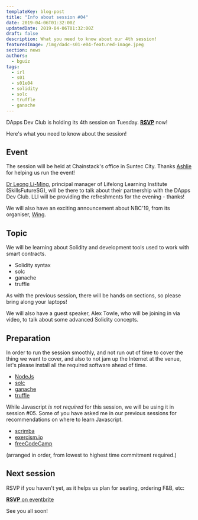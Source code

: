 ```yaml
---
templateKey: blog-post
title: "Info about session #04"
date: 2019-04-06T01:32:00Z
updatedDate: 2019-04-06T01:32:00Z
draft: false
description: What you need to know about our 4th session!
featuredImage: /img/dadc-s01-e04-featured-image.jpeg
section: news
authors:
  - bguiz
tags:
  - irl
  - s01
  - s01e04
  - solidity
  - solc
  - truffle
  - ganache
---
```


DApps Dev Club is holding its 4th session on Tuesday. [**RSVP**](https://dappsdev-s01e04.eventbrite.com/) now!

Here's what you need to know about the session!

<!-- excerpt -->

## Event

The session will be held at Chainstack's office in Suntec City.
Thanks [Ashlie](https://www.ashliechin.com/) for helping us run the event!

[Dr Leong Li-Ming](https://www.linkedin.com/in/limingleong/),
principal manager of Lifelong Learning Institute (SkillsFutureSG), will be there
to talk about their partnership with the DApps Dev Club.
LLI will be providing the refreshments for the evening - thanks!

We will also have an exciting announcement about NBC'19, from its organiser,
[Wing](https://www.thegeekwing.com/).

## Topic

We will be learning about Solidity and development tools used to work with smart contracts.

- Solidity syntax
- solc
- ganache
- truffle

As with the previous session, there will be hands on sections, so please bring along your laptops!

We will also have a guest speaker, Alex Towle, who will be joining in via video,
to talk about some advanced Solidity concepts.

## Preparation

In order to run the session smoothly, and not run out of time to cover the
thing we want to cover, and also to not jam up the Internet at the venue,
let's please install all the required software ahead of time.

- [NodeJs](https://nodejs.org/)
- [solc](https://solidity.readthedocs.io/en/v0.5.7/installing-solidity.html)
- [ganache](https://truffleframework.com/docs/ganache/quickstart#1-install-ganache)
- [truffle](https://truffleframework.com/docs/truffle/getting-started/installation)

While Javascript *is not required* for this session, we will be using it in
session #05. Some of you have asked me in our previous sessions for
recommendations on where to learn Javascript.

- [scrimba](https://scrimba.com/g/gintrotojavascript)
- [exercism.io](https://exercism.io/)
- [freeCodeCamp](https://www.freecodecamp.org/)

(arranged in order, from lowest to highest time commitment required.)

## Next session

RSVP if you haven't yet, as it helps us plan for seating, ordering F&amp;B, etc:

[**RSVP** on eventbrite](https://dappsdev-s01e04.eventbrite.com/)

See you all soon!

